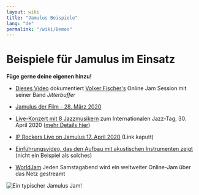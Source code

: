 ```yaml
---
layout: wiki
title: "Jamulus Beispiele"
lang: "de"
permalink: "/wiki/Demos"
---
```



# Beispiele für Jamulus im Einsatz

**Füge gerne deine eigenen hinzu!**


* [Dieses Video](https://youtu.be/c8838jS2g3U) dokumentiert [Volker Fischer's](https://sourceforge.net/u/corrados/profile/) Online Jam Session mit seiner Band _Jitterbuffer_

* [Jamulus der Film - 28. März 2020](https://www.youtube.com/watch?v=2x-gwMmVK-s)

* [Live-Konzert mit 8 Jazzmusikern](https://www.youtube.com/watch?v=MpSIYxZMHw8&t=3307s) zum Internationalen Jazz-Tag, 30. April 2020 ([mehr Details hier](https://sourceforge.net/p/llcon/discussion/533517/thread/070485619d/#6b71)) 

* [IP Rockers Live on Jamulus 17. April 2020](https://soundcloud.com/dematteoss/sets/ip-rockers-live-on-jamulus-april-17-2020) (Link kaputt)

* [Einführungsvideo, das den Aufbau mit akustischen Instrumenten zeigt](https://www.youtube.com/watch?v=lB4ZxDb9vnU) (nicht ein Beispiel als solches)

* [WorldJam](https://worldjam.vip/homepage.php) Jeden Samstagabend wird ein weltweiter Online-Jam über das Netz gestreamt

![Ein typischer Jamulus Jam!](https://user-images.githubusercontent.com/4561747/79686157-1f1c1380-8236-11ea-9fdb-8a791dd2713f.png)
